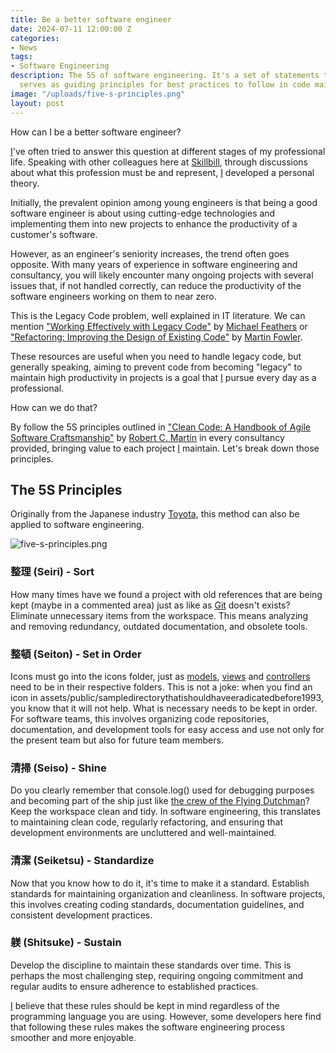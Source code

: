 ```yaml
---
title: Be a better software engineer
date: 2024-07-11 12:00:00 Z
categories:
- News
tags:
- Software Engineering
description: The 5S of software engineering. It's a set of statements that
  serves as guiding principles for best practices to follow in code maintenance.
image: "/uploads/five-s-principles.png"
layout: post
---
```

How can I be a better software engineer?

[I](https://www.linkedin.com/in/donato-pascazio-080973201/)'ve often tried to answer this question at different stages of my professional life. Speaking with other colleagues here at [Skillbill](https://www.skillbill.it/), through discussions about what this profession must be and represent, [I](https://www.linkedin.com/in/donato-pascazio-080973201/) developed a personal theory.

Initially, the prevalent opinion among young engineers is that being a good software engineer is about using cutting-edge technologies and implementing them into new projects to enhance the productivity of a customer's software.

However, as an engineer's seniority increases, the trend often goes opposite. With many years of experience in software engineering and consultancy, you will likely encounter many ongoing projects with several issues that, if not handled correctly, can reduce the productivity of the software engineers working on them to near zero.

This is the Legacy Code problem, well explained in IT literature. We can mention ["Working Effectively with Legacy Code"](https://www.amazon.com/Working-Effectively-Legacy-Michael-Feathers/dp/0131177052) by [Michael Feathers](https://wiki.c2.com/?MichaelFeathers) or ["Refactoring: Improving the Design of Existing Code"](https://www.amazon.com/Refactoring-Improving-Design-Existing-Code/dp/0201485672) by [Martin Fowler](https://www.martinfowler.com/).

These resources are useful when you need to handle legacy code, but generally speaking, aiming to prevent code from becoming "legacy" to maintain high productivity in projects is a goal that [I](https://www.linkedin.com/in/donato-pascazio-080973201/) pursue every day as a professional.

How can we do that?

By follow the 5S principles outlined in ["Clean Code: A Handbook of Agile Software Craftsmanship"](https://www.amazon.com/Clean-Code-Handbook-Software-Craftsmanship/dp/0132350882) by [Robert C. Martin](http://cleancoder.com/products) in every consultancy provided, bringing value to each project [I](https://www.linkedin.com/in/donato-pascazio-080973201/) maintain.
Let's break down those principles.

## The 5S Principles
Originally from the Japanese industry [Toyota](https://www.toyota-industries.com/index.html), this method can also be applied to software engineering.

![five-s-principles.png](/uploads/five-s-principles.png)

### 整理 (Seiri) - Sort
How many times have we found a project with old references that are being kept (maybe in a commented area) just as like as [Git](https://git-scm.com/) doesn't exists?
Eliminate unnecessary items from the workspace. This means analyzing and removing redundancy, outdated documentation, and obsolete tools.

### 整頓 (Seiton) - Set in Order
Icons must go into the icons folder, just as [models](https://developer.mozilla.org/en-US/docs/Glossary/MVC#the_model), [views](https://developer.mozilla.org/en-US/docs/Glossary/MVC#the_view) and [controllers](https://developer.mozilla.org/en-US/docs/Glossary/MVC#the_controller) need to be in their respective folders. This is not a joke: when you find an icon in assets/public/sampledirectorythatishouldhaveeradicatedbefore1993, you know that it will not help.
What is necessary needs to be kept in order. For software teams, this involves organizing code repositories, documentation, and development tools for easy access and use not only for the present team but also for future team members.

### 清掃 (Seiso) - Shine
Do you clearly remember that console.log() used for debugging purposes and becoming part of the ship just like [the crew of the Flying Dutchman](https://pirates.fandom.com/wiki/Crew_of_the_Flying_Dutchman)?
Keep the workspace clean and tidy. In software engineering, this translates to maintaining clean code, regularly refactoring, and ensuring that development environments are uncluttered and well-maintained.

### 清潔 (Seiketsu) - Standardize
Now that you know how to do it, it's time to make it a standard.
Establish standards for maintaining organization and cleanliness. In software projects, this involves creating coding standards, documentation guidelines, and consistent development practices.

### 躾 (Shitsuke) - Sustain
Develop the discipline to maintain these standards over time. This is perhaps the most challenging step, requiring ongoing commitment and regular audits to ensure adherence to established practices.

[I](https://www.linkedin.com/in/donato-pascazio-080973201/) believe that these rules should be kept in mind regardless of the programming language you are using. However, some developers here find that following these rules makes the software engineering process smoother and more enjoyable.